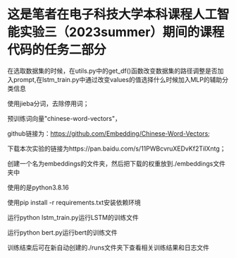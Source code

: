 # 这是笔者在电子科技大学本科课程人工智能实验三（2023summer）期间的课程代码的任务二部分

在选取数据集的时候，在utils.py中的get_df()函数改变数据集的路径调整是否加入prompt,在lstm_train.py中通过改变values的值选择什么时候加入MLP的辅助分类信息

使用jieba分词，去除停用词；

预训练词向量"chinese-word-vectors"，

github链接为：https://github.com/Embedding/Chinese-Word-Vectors; 

下载本次实验的链接为https://pan.baidu.com/s/11PWBcvruXEDvKf2TiIXntg；

创建一个名为embeddings的文件夹，然后把下载的权重放到./embeddings文件夹中

使用的是python3.8.16

使用pip install -r requirements.txt安装依赖环境

运行python lstm_train.py运行LSTM的训练文件

运行python bert.py运行bert的训练文件

训练结束后可在新自动创建的./runs文件夹下查看相关训练结果和日志文件
